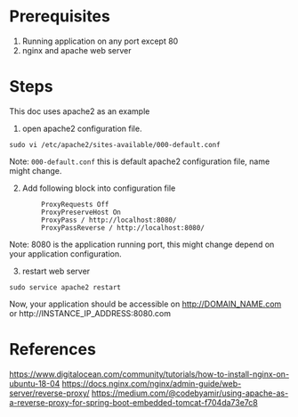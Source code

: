 # Prerequisites 

1. Running application on any port except 80
2. nginx and apache web server

# Steps

This doc uses apache2 as an example

1. open apache2 configuration file.

```
sudo vi /etc/apache2/sites-available/000-default.conf
```

Note: `000-default.conf` this is default apache2 configuration file, name might change.

2. Add following block into configuration file

```
        ProxyRequests Off
        ProxyPreserveHost On
        ProxyPass / http://localhost:8080/
        ProxyPassReverse / http://localhost:8080/
```

Note: 8080 is the application running port, this might change depend on your application configuration.

3. restart web server

```
sudo service apache2 restart
```

Now, your application should be accessible on http://DOMAIN_NAME.com or http://INSTANCE_IP_ADDRESS:8080.com

# References

https://www.digitalocean.com/community/tutorials/how-to-install-nginx-on-ubuntu-18-04
https://docs.nginx.com/nginx/admin-guide/web-server/reverse-proxy/
https://medium.com/@codebyamir/using-apache-as-a-reverse-proxy-for-spring-boot-embedded-tomcat-f704da73e7c8